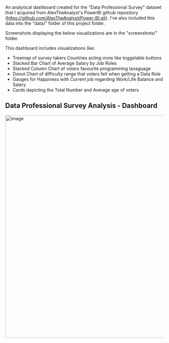 An analytical dashboard created for the "Data Professional Survey" dataset that I acquired from AlexTheAnalyst's PowerBI github repository (https://github.com/AlexTheAnalyst/Power-BI.git). I've also included this data into the "data/" folder of this project folder.

Screenshots displaying the below visualizations are in the "screenshots/" folder.

This dashboard includes visualizations like:
- Treemap of survey takers Countries acting more like toggelable buttons
-  Stacked Bar Chart of Average Salary by Job Roles
-  Stacked Column Chart of voters favourite programming lanaguage
-  Donut Chart of difficulty range that voters felt when getting a Data Role
-  Gauges for Happiness with Current job regarding Work/Life Balance and Salary
-  Cards depicting the Total Number and Average age of voters


## Data Professional Survey Analysis - Dashboard 
<img width="1268" height="708" alt="image" src="https://github.com/user-attachments/assets/f004d3c2-ea33-446d-ab3b-5d70447aee48" />
